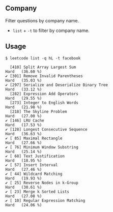 ## Company

Filter questions by company name.

* `list` + `-t` to filter by company name.

## Usage

    $ leetcode list -q hL -t facebook

      [410] Split Array Largest Sum                                      Hard   (36.60 %)
    ✔ [301] Remove Invalid Parentheses                                   Hard   (35.03 %)
    ✔ [297] Serialize and Deserialize Binary Tree                        Hard   (33.12 %)
      [282] Expression Add Operators                                     Hard   (29.55 %)
      [273] Integer to English Words                                     Hard   (21.98 %)
      [218] The Skyline Problem                                          Hard   (27.00 %)
    ✔ [146] LRU Cache                                                    Hard   (17.53 %)
    ✔ [128] Longest Consecutive Sequence                                 Hard   (36.63 %)
    ✔ [ 85] Maximal Rectangle                                            Hard   (27.66 %)
    ✔ [ 76] Minimum Window Substring                                     Hard   (25.14 %)
    ✔ [ 68] Text Justification                                           Hard   (18.95 %)
    ✔ [ 57] Insert Interval                                              Hard   (27.46 %)
    ✔ [ 44] Wildcard Matching                                            Hard   (19.93 %)
    ✔ [ 25] Reverse Nodes in k-Group                                     Hard   (30.61 %)
    ✔ [ 23] Merge k Sorted Lists                                         Hard   (27.08 %)
    ✔ [ 10] Regular Expression Matching                                  Hard   (24.06 %)